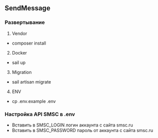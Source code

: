 ## SendMessage

### Развертывание

1) Vendor
- composer install
2) Docker
- sail up
3) Migration
- sail artisan migrate
4) ENV
- cp .env.example .env

### Настройка API SMSC в .env
- Вставить в SMSC_LOGIN логин аккаунта с сайта smsc.ru
- Вставить в SMSC_PASSWORD пароль от аккаунта с сайта smsc.ru
